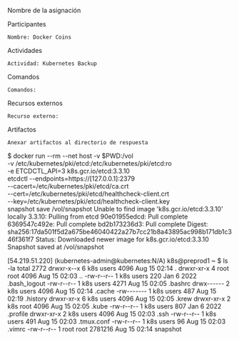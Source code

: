 Nombre de la asignación

Participantes

    Nombre: Docker Coins

Actividades

    Actividad: Kubernetes Backup

Comandos

    Comandos: 

Recursos externos

    Recurso externo: 

Artifactos

    Anexar artifactos al directorio de respuesta


$ docker run --rm --net host -v $PWD:/vol \
    -v /etc/kubernetes/pki/etcd:/etc/kubernetes/pki/etcd:ro \
    -e ETCDCTL_API=3 k8s.gcr.io/etcd:3.3.10 \
    etcdctl --endpoints=https://[127.0.0.1]:2379 \
            --cacert=/etc/kubernetes/pki/etcd/ca.crt \
            --cert=/etc/kubernetes/pki/etcd/healthcheck-client.crt \
            --key=/etc/kubernetes/pki/etcd/healthcheck-client.key \
            snapshot save /vol/snapshot
Unable to find image 'k8s.gcr.io/etcd:3.3.10' locally
3.3.10: Pulling from etcd
90e01955edcd: Pull complete 
6369547c492e: Pull complete 
bd2b173236d3: Pull complete 
Digest: sha256:17da501f5d2a675be46040422a27b7cc21b8a43895ac998b171db1c346f361f7
Status: Downloaded newer image for k8s.gcr.io/etcd:3.3.10
Snapshot saved at /vol/snapshot




[54.219.51.220] (kubernetes-admin@kubernetes:N/A) k8s@preprod1 ~
$ ls -la
total 2772
drwxr-x--x 6 k8s  users    4096 Aug 15 02:14 .
drwxr-xr-x 4 root root     4096 Aug 15 02:03 ..
-rw-r--r-- 1 k8s  users     220 Jan  6  2022 .bash_logout
-rw-r--r-- 1 k8s  users    4271 Aug 15 02:05 .bashrc
drwx------ 2 k8s  users    4096 Aug 15 02:14 .cache
-rw------- 1 k8s  users     487 Aug 15 02:19 .history
drwxr-xr-x 6 k8s  users    4096 Aug 15 02:05 .krew
drwxr-xr-x 2 k8s  root     4096 Aug 15 02:05 .kube
-rw-r--r-- 1 k8s  users     807 Jan  6  2022 .profile
drwxr-xr-x 2 k8s  users    4096 Aug 15 02:03 .ssh
-rw-r--r-- 1 k8s  users     491 Aug 15 02:03 .tmux.conf
-rw-r--r-- 1 k8s  users      96 Aug 15 02:03 .vimrc
-rw-r--r-- 1 root root  2781216 Aug 15 02:14 snapshot
